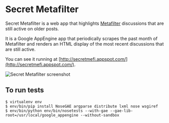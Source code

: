 # Secret Metafilter

Secret Metafilter is a web app that highlights
[Metafilter](http://metafilter.com/) discussions that are still active
on older posts.

It is a Google AppEngine app that periodically scrapes the past month
of Metafilter and renders an HTML display of the most recent
discussions that are still active.

You can see it running at
[http://secretmefi.appspot.com/](http://secretmefi.appspot.com/).

![Secret Metafilter screenshot](https://github.com/wiseman/secretmetafilter/raw/master/secretmefi.png
"Secret Metafilter screenshot")

## To run tests

```
$ virtualenv env
$ env/bin/pip install NoseGAE argparse distribute lxml nose wsgiref
$ env/bin/python env/bin/nosetests --with-gae --gae-lib-root=/usr/local/google_appengine --without-sandbox
```

